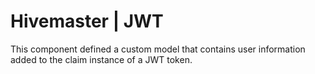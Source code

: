# Hivemaster | JWT

This component defined a custom model that contains user information added to the claim instance of
a JWT token.

